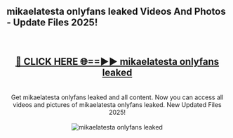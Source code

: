 <h2>mikaelatesta onlyfans leaked Videos And Photos - Update Files 2025!</h2>
<br>
<div align="center">
<h2><a href="https://linkcuts.com/hfmhzwbr" rel="nofollow">🔴 CLICK HERE 🌐==►► mikaelatesta onlyfans leaked</a></h2>
<br>
Get mikaelatesta onlyfans leaked and all content. Now you can access all videos and pictures of mikaelatesta onlyfans leaked. New Updated Files 2025!
<br>
<br>
<a href="https://linkcuts.com/hfmhzwbr" rel="nofollow" data-target="animated-image.originalLink"><img src="https://i.ibb.co.com/WyWwxjT/player-gif2.gif" alt="mikaelatesta onlyfans leaked" style="max-width: 100%; display: inline-block;" data-target="animated-image.originalImage"></a>
</div>
<br>